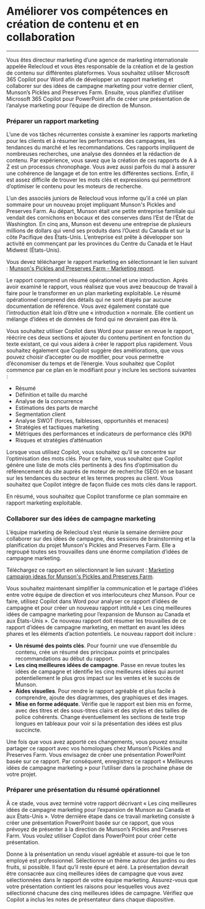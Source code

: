 # Améliorer vos compétences en création de contenu et en collaboration
---
Vous êtes directeur marketing d’une agence de marketing internationale appelée Relecloud et vous êtes responsable de la création et de la gestion de contenu sur différentes plateformes. Vous souhaitez utiliser Microsoft 365 Copilot pour Word afin de développer un rapport marketing et collaborer sur des idées de campagne marketing pour votre dernier client, Munson’s Pickles and Preserves Farm. Ensuite, vous planifiez d’utiliser Microsoft 365 Copilot pour PowerPoint afin de créer une présentation de l’analyse marketing pour l’équipe de direction de Munson.

### Préparer un rapport marketing

L’une de vos tâches récurrentes consiste à examiner les rapports marketing pour les clients et à résumer les performances des campagnes, les tendances du marché et les recommandations. Ces rapports impliquent de nombreuses recherches, une analyse des données et la rédaction de contenu. Par expérience, vous savez que la création de ces rapports de A à Z est un processus chronophage. Vous avez aussi parfois du mal à assurer une cohérence de langage et de ton entre les différentes sections. Enfin, il est assez difficile de trouver les mots clés et expressions qui permettront d’optimiser le contenu pour les moteurs de recherche.

L’un des associés juniors de Relecloud vous informe qu’il a créé un plan sommaire pour un nouveau projet impliquant Munson's Pickles and Preserves Farm. Au départ, Munson était une petite entreprise familiale qui vendait des cornichons en bocaux et des conserves dans l’Est de l’État de Washington. En cinq ans, Munson est devenu une entreprise de plusieurs millions de dollars qui vend ses produits dans l’Ouest du Canada et sur la côte Pacifique des États-Unis. L’entreprise est prête à développer son activité en commençant par les provinces du Centre du Canada et le Haut Midwest (États-Unis).

Vous devez télécharger le rapport marketing en sélectionnant le lien suivant : [Munson's Pickles and Preserves Farm - Marketing report](https://go.microsoft.com/fwlink/?linkid=2268063).

Le rapport comprend un résumé opérationnel et une introduction. Après avoir examiné le rapport, vous réalisez que vous avez beaucoup de travail à faire pour le transformer en un plan marketing exploitable. Le résumé opérationnel comprend des détails qui ne sont étayés par aucune documentation de référence. Vous avez également constaté que l’introduction était loin d’être une « introduction » normale. Elle contient un mélange d’idées et de données de fond qui ne devraient pas être là.

Vous souhaitez utiliser Copilot dans Word pour passer en revue le rapport, réécrire ces deux sections et ajouter du contenu pertinent en fonction du texte existant, ce qui vous aidera à créer le rapport plus rapidement. Vous souhaitez également que Copilot suggère des améliorations, que vous pouvez choisir d’accepter ou de modifier, pour vous permettre d’économiser du temps et de l’énergie. Vous souhaitez que Copilot commence par ce plan en le modifiant pour y inclure les sections suivantes :

 -  Résumé
 -  Définition et taille du marché
 -  Analyse de la concurrence
 -  Estimations des parts de marché
 -  Segmentation client
 -  Analyse SWOT (forces, faiblesses, opportunités et menaces)
 -  Stratégies et tactiques marketing
 -  Métriques des performances et indicateurs de performance clés (KPI)
 -  Risques et stratégies d’atténuation

Lorsque vous utilisez Copilot, vous souhaitez qu’il se concentre sur l’optimisation des mots clés. Pour ce faire, vous souhaitez que Copilot génère une liste de mots clés pertinents à des fins d’optimisation du référencement du site auprès de moteur de recherche (SEO) en se basant sur les tendances du secteur et les termes propres au client. Vous souhaitez que Copilot intègre de façon fluide ces mots clés dans le rapport.

En résumé, vous souhaitez que Copilot transforme ce plan sommaire en rapport marketing exploitable.

### Collaborer sur des idées de campagne marketing

L’équipe marketing de Relecloud s’est réunie la semaine dernière pour collaborer sur des idées de campagne, des sessions de brainstorming et la planification du projet Munson's Pickles and Preserves Farm. Elle a regroupé toutes ses trouvailles dans une énorme compilation d’idées de campagne marketing.

Téléchargez ce rapport en sélectionnant le lien suivant : [Marketing campaign ideas for Munson's Pickles and Preserves Farm](https://go.microsoft.com/fwlink/?linkid=2268691).

Vous souhaitez maintenant simplifier la communication et le partage d’idées entre votre équipe de direction et vos interlocuteurs chez Munson. Pour ce faire, utilisez Copilot dans Word pour analyser ce rapport d’idées de campagne et pour créer un nouveau rapport intitulé « Les cinq meilleures idées de campagne marketing pour l’expansion de Munson au Canada et aux États-Unis ». Ce nouveau rapport doit résumer les trouvailles de ce rapport d’idées de campagne marketing, en mettant en avant les idées phares et les éléments d’action potentiels. Le nouveau rapport doit inclure :

 -  **Un résumé des points clés**. Pour fournir une vue d’ensemble du contenu, crée un résumé des principaux points et principales recommandations au début du rapport.
 -  **Les cinq meilleures idées de campagne**. Passe en revue toutes les idées de campagne et identifie les cinq meilleures idées qui auront potentiellement le plus gros impact sur les ventes et le succès de Munson.
 -  **Aides visuelles**. Pour rendre le rapport agréable et plus facile à comprendre, ajoute des diagrammes, des graphiques et des images.
 -  **Mise en forme adéquate**. Vérifie que le rapport est bien mis en forme, avec des titres et des sous-titres clairs et des styles et des tailles de police cohérents. Change éventuellement les sections de texte trop longues en tableaux pour voir si la présentation des idées est plus succincte.

Une fois que vous avez apporté ces changements, vous pouvez ensuite partager ce rapport avec vos homologues chez Munson’s Pickles and Preserves Farm. Vous envisagez de créer une présentation PowerPoint basée sur ce rapport. Par conséquent, enregistrez ce rapport « Meilleures idées de campagne marketing » pour l’utiliser dans la prochaine phase de votre projet.

### Préparer une présentation du résumé opérationnel

À ce stade, vous avez terminé votre rapport décrivant « Les cinq meilleures idées de campagne marketing pour l’expansion de Munson au Canada et aux États-Unis ». Votre dernière étape dans ce travail marketing consiste à créer une présentation PowerPoint basée sur ce rapport, que vous prévoyez de présenter à la direction de Munson’s Pickles and Preserves Farm. Vous voulez utiliser Copilot dans PowerPoint pour créer cette présentation.

Donne à la présentation un rendu visuel agréable et assure-toi que le ton employé est professionnel. Sélectionne un thème autour des jardins ou des fruits, si possible. Il faut qu’il reste épuré et aéré. La présentation devrait être consacrée aux cinq meilleures idées de campagne que vous avez sélectionnées dans le rapport de votre équipe marketing. Assurez-vous que votre présentation contient les raisons pour lesquelles vous avez sélectionné chacune des cinq meilleures idées de campagne. Vérifiez que Copilot a inclus les notes de présentateur dans chaque diapositive.
